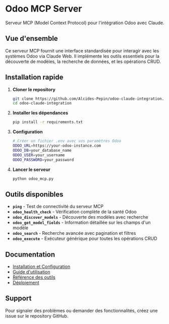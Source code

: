 # Odoo MCP Server

Serveur MCP (Model Context Protocol) pour l'intégration Odoo avec Claude.

## Vue d'ensemble

Ce serveur MCP fournit une interface standardisée pour interagir avec les systèmes Odoo via Claude Web. Il implémente les outils essentiels pour la découverte de modèles, la recherche de données, et les opérations CRUD.

## Installation rapide

1. **Cloner le repository**
   ```bash
   git clone https://github.com/Alcides-Pepin/odoo-claude-integration.git
   cd odoo-claude-integration
   ```

2. **Installer les dépendances**
   ```bash
   pip install -r requirements.txt
   ```

3. **Configuration**
   ```bash
   # Créer un fichier .env avec vos paramètres Odoo
   ODOO_URL=https://your-odoo-instance.com
   ODOO_DB=your_database_name
   ODOO_USER=your_username
   ODOO_PASSWORD=your_password
   ```

4. **Lancer le serveur**
   ```bash
   python odoo_mcp.py
   ```

## Outils disponibles

- **`ping`** - Test de connectivité du serveur MCP
- **`odoo_health_check`** - Vérification complète de la santé Odoo
- **`odoo_discover_models`** - Découverte des modèles avec recherche
- **`odoo_get_model_fields`** - Information détaillée sur les champs d'un modèle
- **`odoo_search`** - Recherche avancée avec pagination et filtres
- **`odoo_execute`** - Exécuteur générique pour toutes les opérations CRUD

## Documentation

- [Installation et Configuration](docs/installation.md)
- [Guide d'utilisation](docs/usage.md)
- [Référence des outils](docs/tools-reference.md)
- [Déploiement](docs/deployment.md)

## Support

Pour signaler des problèmes ou demander des fonctionnalités, créez une issue sur le repository GitHub.